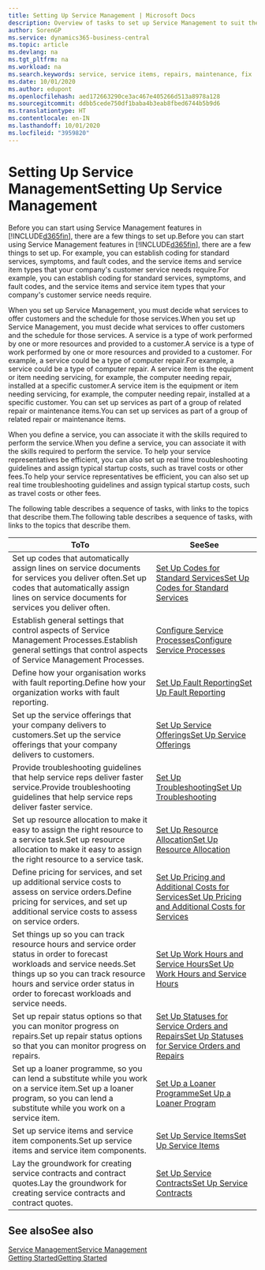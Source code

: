 ```yaml
---
title: Setting Up Service Management | Microsoft Docs
description: Overview of tasks to set up Service Management to suit the way that your organisation manages its services.
author: SorenGP
ms.service: dynamics365-business-central
ms.topic: article
ms.devlang: na
ms.tgt_pltfrm: na
ms.workload: na
ms.search.keywords: service, service items, repairs, maintenance, fix
ms.date: 10/01/2020
ms.author: edupont
ms.openlocfilehash: aed172663290ce3ac467e405266d513a8978a128
ms.sourcegitcommit: ddbb5cede750df1baba4b3eab8fbed6744b5b9d6
ms.translationtype: HT
ms.contentlocale: en-IN
ms.lasthandoff: 10/01/2020
ms.locfileid: "3959820"
---
```

# <a name="setting-up-service-management"></a><span data-ttu-id="6942f-103">Setting Up Service Management</span><span class="sxs-lookup"><span data-stu-id="6942f-103">Setting Up Service Management</span></span>
<span data-ttu-id="6942f-104">Before you can start using Service Management features in [!INCLUDE[d365fin](includes/d365fin_md.md)], there are a few things to set up.</span><span class="sxs-lookup"><span data-stu-id="6942f-104">Before you can start using Service Management features in [!INCLUDE[d365fin](includes/d365fin_md.md)], there are a few things to set up.</span></span> <span data-ttu-id="6942f-105">For example, you can establish coding for standard services, symptoms, and fault codes, and the service items and service item types that your company's customer service needs require.</span><span class="sxs-lookup"><span data-stu-id="6942f-105">For example, you can establish coding for standard services, symptoms, and fault codes, and the service items and service item types that your company's customer service needs require.</span></span>  

<span data-ttu-id="6942f-106">When you set up Service Management, you must decide what services to offer customers and the schedule for those services.</span><span class="sxs-lookup"><span data-stu-id="6942f-106">When you set up Service Management, you must decide what services to offer customers and the schedule for those services.</span></span> <span data-ttu-id="6942f-107">A service is a type of work performed by one or more resources and provided to a customer.</span><span class="sxs-lookup"><span data-stu-id="6942f-107">A service is a type of work performed by one or more resources and provided to a customer.</span></span> <span data-ttu-id="6942f-108">For example, a service could be a type of computer repair.</span><span class="sxs-lookup"><span data-stu-id="6942f-108">For example, a service could be a type of computer repair.</span></span> <span data-ttu-id="6942f-109">A service item is the equipment or item needing servicing, for example, the computer needing repair, installed at a specific customer.</span><span class="sxs-lookup"><span data-stu-id="6942f-109">A service item is the equipment or item needing servicing, for example, the computer needing repair, installed at a specific customer.</span></span> <span data-ttu-id="6942f-110">You can set up services as part of a group of related repair or maintenance items.</span><span class="sxs-lookup"><span data-stu-id="6942f-110">You can set up services as part of a group of related repair or maintenance items.</span></span>  
  
<span data-ttu-id="6942f-111">When you define a service, you can associate it with the skills required to perform the service.</span><span class="sxs-lookup"><span data-stu-id="6942f-111">When you define a service, you can associate it with the skills required to perform the service.</span></span> <span data-ttu-id="6942f-112">To help your service representatives be efficient, you can also set up real time troubleshooting guidelines and assign typical startup costs, such as travel costs or other fees.</span><span class="sxs-lookup"><span data-stu-id="6942f-112">To help your service representatives be efficient, you can also set up real time troubleshooting guidelines and assign typical startup costs, such as travel costs or other fees.</span></span>  

<span data-ttu-id="6942f-113">The following table describes a sequence of tasks, with links to the topics that describe them.</span><span class="sxs-lookup"><span data-stu-id="6942f-113">The following table describes a sequence of tasks, with links to the topics that describe them.</span></span>  
  
| <span data-ttu-id="6942f-114">To</span><span class="sxs-lookup"><span data-stu-id="6942f-114">To</span></span> | <span data-ttu-id="6942f-115">See</span><span class="sxs-lookup"><span data-stu-id="6942f-115">See</span></span> |
| --- | --- |
| <span data-ttu-id="6942f-116">Set up codes that automatically assign lines on service documents for services you deliver often.</span><span class="sxs-lookup"><span data-stu-id="6942f-116">Set up codes that automatically assign lines on service documents for services you deliver often.</span></span> |[<span data-ttu-id="6942f-117">Set Up Codes for Standard Services</span><span class="sxs-lookup"><span data-stu-id="6942f-117">Set Up Codes for Standard Services</span></span>](service-how-setup-service-coding.md)|
| <span data-ttu-id="6942f-118">Establish general settings that control aspects of Service Management Processes.</span><span class="sxs-lookup"><span data-stu-id="6942f-118">Establish general settings that control aspects of Service Management Processes.</span></span>|[<span data-ttu-id="6942f-119">Configure Service Processes</span><span class="sxs-lookup"><span data-stu-id="6942f-119">Configure Service Processes</span></span>](service-setup-service-processes.md)|
| <span data-ttu-id="6942f-120">Define how your organisation works with fault reporting.</span><span class="sxs-lookup"><span data-stu-id="6942f-120">Define how your organization works with fault reporting.</span></span> |[<span data-ttu-id="6942f-121">Set Up Fault Reporting</span><span class="sxs-lookup"><span data-stu-id="6942f-121">Set Up Fault Reporting</span></span>](service-how-setup-fault-reporting.md) |
| <span data-ttu-id="6942f-122">Set up the service offerings that your company delivers to customers.</span><span class="sxs-lookup"><span data-stu-id="6942f-122">Set up the service offerings that your company delivers to customers.</span></span>|[<span data-ttu-id="6942f-123">Set Up Service Offerings</span><span class="sxs-lookup"><span data-stu-id="6942f-123">Set Up Service Offerings</span></span>](service-how-setup-service-offerings.md)|
| <span data-ttu-id="6942f-124">Provide troubleshooting guidelines that help service reps deliver faster service.</span><span class="sxs-lookup"><span data-stu-id="6942f-124">Provide troubleshooting guidelines that help service reps deliver faster service.</span></span> |[<span data-ttu-id="6942f-125">Set Up Troubleshooting</span><span class="sxs-lookup"><span data-stu-id="6942f-125">Set Up Troubleshooting</span></span>](service-how-setup-troubleshooting.md) |
| <span data-ttu-id="6942f-126">Set up resource allocation to make it easy to assign the right resource to a service task.</span><span class="sxs-lookup"><span data-stu-id="6942f-126">Set up resource allocation to make it easy to assign the right resource to a service task.</span></span> |[<span data-ttu-id="6942f-127">Set Up Resource Allocation</span><span class="sxs-lookup"><span data-stu-id="6942f-127">Set Up Resource Allocation</span></span>](service-how-setup-resource-allocation.md) |
| <span data-ttu-id="6942f-128">Define pricing for services, and set up additional service costs to assess on service orders.</span><span class="sxs-lookup"><span data-stu-id="6942f-128">Define pricing for services, and set up additional service costs to assess on service orders.</span></span> |[<span data-ttu-id="6942f-129">Set Up Pricing and Additional Costs for Services</span><span class="sxs-lookup"><span data-stu-id="6942f-129">Set Up Pricing and Additional Costs for Services</span></span>](service-how-setup-service-costs-pricing.md)|
| <span data-ttu-id="6942f-130">Set things up so you can track resource hours and service order status in order to forecast workloads and service needs.</span><span class="sxs-lookup"><span data-stu-id="6942f-130">Set things up so you can track resource hours and service order status in order to forecast workloads and service needs.</span></span>|[<span data-ttu-id="6942f-131">Set Up Work Hours and Service Hours</span><span class="sxs-lookup"><span data-stu-id="6942f-131">Set Up Work Hours and Service Hours</span></span>](service-how-setup-work-service-hours.md)|
| <span data-ttu-id="6942f-132">Set up repair status options so that you can monitor progress on repairs.</span><span class="sxs-lookup"><span data-stu-id="6942f-132">Set up repair status options so that you can monitor progress on repairs.</span></span> | [<span data-ttu-id="6942f-133">Set Up Statuses for Service Orders and Repairs</span><span class="sxs-lookup"><span data-stu-id="6942f-133">Set Up Statuses for Service Orders and Repairs</span></span>](service-order-repair-status.md)|
| <span data-ttu-id="6942f-134">Set up a loaner programme, so you can lend a substitute while you work on a service item.</span><span class="sxs-lookup"><span data-stu-id="6942f-134">Set up a loaner program, so you can lend a substitute while you work on a service item.</span></span> |[<span data-ttu-id="6942f-135">Set Up a Loaner Programme</span><span class="sxs-lookup"><span data-stu-id="6942f-135">Set Up a Loaner Program</span></span>](service-how-setup-loaner-program.md) |
| <span data-ttu-id="6942f-136">Set up service items and service item components.</span><span class="sxs-lookup"><span data-stu-id="6942f-136">Set up service items and service item components.</span></span> |[<span data-ttu-id="6942f-137">Set Up Service Items</span><span class="sxs-lookup"><span data-stu-id="6942f-137">Set Up Service Items</span></span>](service-how-setup-service-items.md) |
| <span data-ttu-id="6942f-138">Lay the groundwork for creating service contracts and contract quotes.</span><span class="sxs-lookup"><span data-stu-id="6942f-138">Lay the groundwork for creating service contracts and contract quotes.</span></span> |[<span data-ttu-id="6942f-139">Set Up Service Contracts</span><span class="sxs-lookup"><span data-stu-id="6942f-139">Set Up Service Contracts</span></span>](service-how-setup-service-contracts.md) |

## <a name="see-also"></a><span data-ttu-id="6942f-140">See also</span><span class="sxs-lookup"><span data-stu-id="6942f-140">See also</span></span>
[<span data-ttu-id="6942f-141">Service Management</span><span class="sxs-lookup"><span data-stu-id="6942f-141">Service Management</span></span>](service-service.md)  
[<span data-ttu-id="6942f-142">Getting Started</span><span class="sxs-lookup"><span data-stu-id="6942f-142">Getting Started</span></span>](product-get-started.md)  
